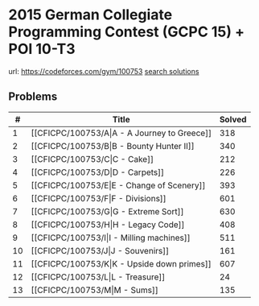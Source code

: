 # 2015 German Collegiate Programming Contest (GCPC 15) + POI 10-T3

url: https://codeforces.com/gym/100753
[search solutions](https://www.google.com/search?q=Solution+OR+題解+2015+German+Collegiate+Programming+Contest+(GCPC+15)+%2B+POI+10-T3)

## Problems

| # | Title | Solved |
| --- | --- | --- |
|1|[[CFICPC/100753/A\|A - A Journey to Greece]]|318|
|2|[[CFICPC/100753/B\|B - Bounty Hunter II]]|340|
|3|[[CFICPC/100753/C\|C - Cake]]|212|
|4|[[CFICPC/100753/D\|D - Carpets]]|226|
|5|[[CFICPC/100753/E\|E - Change of Scenery]]|393|
|6|[[CFICPC/100753/F\|F - Divisions]]|601|
|7|[[CFICPC/100753/G\|G - Extreme Sort]]|630|
|8|[[CFICPC/100753/H\|H - Legacy Code]]|408|
|9|[[CFICPC/100753/I\|I - Milling machines]]|511|
|10|[[CFICPC/100753/J\|J - Souvenirs]]|161|
|11|[[CFICPC/100753/K\|K - Upside down primes]]|607|
|12|[[CFICPC/100753/L\|L - Treasure]]|24|
|13|[[CFICPC/100753/M\|M - Sums]]|135|
